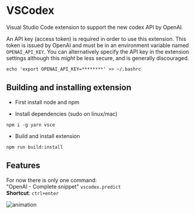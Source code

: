 # VSCodex

Visual Studio Code extension to support the new codex API by OpenAI.

An API key (access token) is required in order to use this extension. This token is issued by OpenAI and must be in an environment variable named `OPENAI_API_KEY`. You can alternatively specify the API key in the extension settings although this *might* be less secure, and is generally discouraged.

```
echo 'export OPENAI_API_KEY=********' >> ~/.bashrc
```


## Building and installing extension

- First install node and npm

- Install dependencies (sudo on linux/mac)
```
npm i -g yarn vsce
```

- Build and install extension
```
npm run build:install
```


## Features

For now there is only one command:\
"OpenAI - Complete snippet" `vscodex.predict`\
**Shortcut**: `ctrl+enter`

![animation](assets/animation.gif)